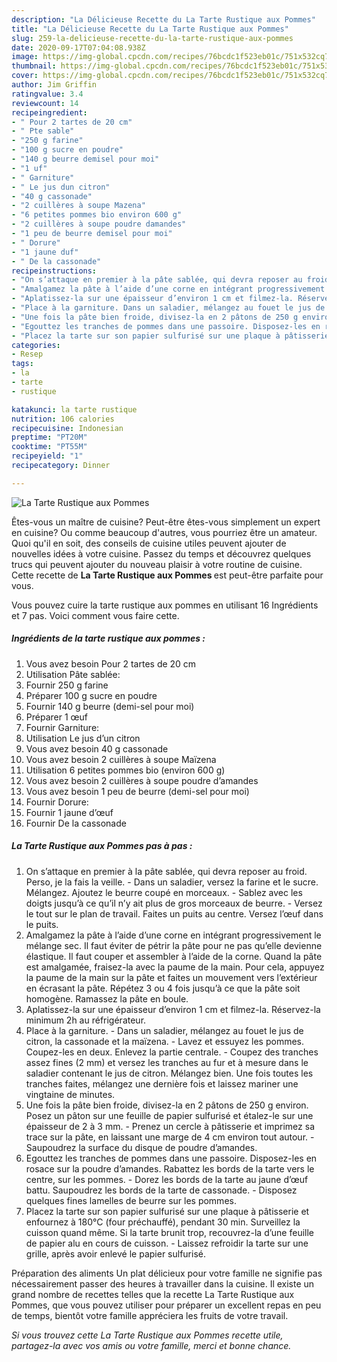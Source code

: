 ```yaml
---
description: "La Délicieuse Recette du La Tarte Rustique aux Pommes"
title: "La Délicieuse Recette du La Tarte Rustique aux Pommes"
slug: 259-la-delicieuse-recette-du-la-tarte-rustique-aux-pommes
date: 2020-09-17T07:04:08.938Z
image: https://img-global.cpcdn.com/recipes/76bcdc1f523eb01c/751x532cq70/la-tarte-rustique-aux-pommes-photo-principale-de-la-recette.jpg
thumbnail: https://img-global.cpcdn.com/recipes/76bcdc1f523eb01c/751x532cq70/la-tarte-rustique-aux-pommes-photo-principale-de-la-recette.jpg
cover: https://img-global.cpcdn.com/recipes/76bcdc1f523eb01c/751x532cq70/la-tarte-rustique-aux-pommes-photo-principale-de-la-recette.jpg
author: Jim Griffin
ratingvalue: 3.4
reviewcount: 14
recipeingredient:
- " Pour 2 tartes de 20 cm"
- " Pte sable"
- "250 g farine"
- "100 g sucre en poudre"
- "140 g beurre demisel pour moi"
- "1 uf"
- " Garniture"
- " Le jus dun citron"
- "40 g cassonade"
- "2 cuillères à soupe Mazena"
- "6 petites pommes bio environ 600 g"
- "2 cuillères à soupe poudre damandes"
- "1 peu de beurre demisel pour moi"
- " Dorure"
- "1 jaune duf"
- " De la cassonade"
recipeinstructions:
- "On s’attaque en premier à la pâte sablée, qui devra reposer au froid. Perso, je la fais la veille. Dans un saladier, versez la farine et le sucre. Mélangez. Ajoutez le beurre coupé en morceaux. Sablez avec les doigts jusqu’à ce qu’il n’y ait plus de gros morceaux de beurre. Versez le tout sur le plan de travail. Faites un puits au centre. Versez l’œuf dans le puits."
- "Amalgamez la pâte à l’aide d’une corne en intégrant progressivement le mélange sec. Il faut éviter de pétrir la pâte pour ne pas qu’elle devienne élastique. Il faut couper et assembler à l’aide de la corne. Quand la pâte est amalgamée, fraisez-la avec la paume de la main. Pour cela, appuyez la paume de la main sur la pâte et faites un mouvement vers l’extérieur en écrasant la pâte. Répétez 3 ou 4 fois jusqu’à ce que la pâte soit homogène. Ramassez la pâte en boule."
- "Aplatissez-la sur une épaisseur d’environ 1 cm et filmez-la. Réservez-la minimum 2h au réfrigérateur."
- "Place à la garniture. Dans un saladier, mélangez au fouet le jus de citron, la cassonade et la maïzena. Lavez et essuyez les pommes. Coupez-les en deux. Enlevez la partie centrale. Coupez des tranches assez fines (2 mm) et versez les tranches au fur et à mesure dans le saladier contenant le jus de citron. Mélangez bien. Une fois toutes les tranches faites, mélangez une dernière fois et laissez mariner une vingtaine de minutes."
- "Une fois la pâte bien froide, divisez-la en 2 pâtons de 250 g environ. Posez un pâton sur une feuille de papier sulfurisé et étalez-le sur une épaisseur de 2 à 3 mm.  Prenez un cercle à pâtisserie et imprimez sa trace sur la pâte, en laissant une marge de 4 cm environ tout autour. Saupoudrez la surface du disque de poudre d’amandes."
- "Egouttez les tranches de pommes dans une passoire. Disposez-les en rosace sur la poudre d’amandes. Rabattez les bords de la tarte vers le centre, sur les pommes. Dorez les bords de la tarte au jaune d’œuf battu. Saupoudrez les bords de la tarte de cassonade. Disposez quelques fines lamelles de beurre sur les pommes."
- "Placez la tarte sur son papier sulfurisé sur une plaque à pâtisserie et enfournez à 180°C (four préchauffé), pendant 30 min. Surveillez la cuisson quand même. Si la tarte brunit trop, recouvrez-la d’une feuille de papier alu en cours de cuisson. Laissez refroidir la tarte sur une grille, après avoir enlevé le papier sulfurisé."
categories:
- Resep
tags:
- la
- tarte
- rustique

katakunci: la tarte rustique 
nutrition: 106 calories
recipecuisine: Indonesian
preptime: "PT20M"
cooktime: "PT55M"
recipeyield: "1"
recipecategory: Dinner

---
```



![La Tarte Rustique aux Pommes](https://img-global.cpcdn.com/recipes/76bcdc1f523eb01c/751x532cq70/la-tarte-rustique-aux-pommes-photo-principale-de-la-recette.jpg)

Êtes-vous un maître de cuisine? Peut-être êtes-vous simplement un expert en cuisine? Ou comme beaucoup d'autres, vous pourriez être un amateur. Quoi qu'il en soit, des conseils de cuisine utiles peuvent ajouter de nouvelles idées à votre cuisine. Passez du temps et découvrez quelques trucs qui peuvent ajouter du nouveau plaisir à votre routine de cuisine. Cette recette de <strong> La Tarte Rustique aux Pommes </strong> est peut-être parfaite pour vous.

<!--inarticleads1-->

Vous pouvez cuire la tarte rustique aux pommes en utilisant 16 Ingrédients et 7 pas. Voici comment vous faire cette.

##### Ingrédients de la tarte rustique aux pommes :

1. Vous avez besoin  Pour 2 tartes de 20 cm
1. Utilisation  Pâte sablée:
1. Fournir 250 g farine
1. Préparer 100 g sucre en poudre
1. Fournir 140 g beurre (demi-sel pour moi)
1. Préparer 1 œuf
1. Fournir  Garniture:
1. Utilisation  Le jus d’un citron
1. Vous avez besoin 40 g cassonade
1. Vous avez besoin 2 cuillères à soupe Maïzena
1. Utilisation 6 petites pommes bio (environ 600 g)
1. Vous avez besoin 2 cuillères à soupe poudre d’amandes
1. Vous avez besoin 1 peu de beurre (demi-sel pour moi)
1. Fournir  Dorure:
1. Fournir 1 jaune d’œuf
1. Fournir  De la cassonade




<!--inarticleads2-->

##### La Tarte Rustique aux Pommes pas à pas :

1. On s’attaque en premier à la pâte sablée, qui devra reposer au froid. Perso, je la fais la veille. - Dans un saladier, versez la farine et le sucre. Mélangez. Ajoutez le beurre coupé en morceaux. - Sablez avec les doigts jusqu’à ce qu’il n’y ait plus de gros morceaux de beurre. - Versez le tout sur le plan de travail. Faites un puits au centre. Versez l’œuf dans le puits.
1. Amalgamez la pâte à l’aide d’une corne en intégrant progressivement le mélange sec. Il faut éviter de pétrir la pâte pour ne pas qu’elle devienne élastique. Il faut couper et assembler à l’aide de la corne. Quand la pâte est amalgamée, fraisez-la avec la paume de la main. Pour cela, appuyez la paume de la main sur la pâte et faites un mouvement vers l’extérieur en écrasant la pâte. Répétez 3 ou 4 fois jusqu’à ce que la pâte soit homogène. Ramassez la pâte en boule.
1. Aplatissez-la sur une épaisseur d’environ 1 cm et filmez-la. Réservez-la minimum 2h au réfrigérateur.
1. Place à la garniture. - Dans un saladier, mélangez au fouet le jus de citron, la cassonade et la maïzena. - Lavez et essuyez les pommes. Coupez-les en deux. Enlevez la partie centrale. - Coupez des tranches assez fines (2 mm) et versez les tranches au fur et à mesure dans le saladier contenant le jus de citron. Mélangez bien. Une fois toutes les tranches faites, mélangez une dernière fois et laissez mariner une vingtaine de minutes.
1. Une fois la pâte bien froide, divisez-la en 2 pâtons de 250 g environ. Posez un pâton sur une feuille de papier sulfurisé et étalez-le sur une épaisseur de 2 à 3 mm.  - Prenez un cercle à pâtisserie et imprimez sa trace sur la pâte, en laissant une marge de 4 cm environ tout autour. - Saupoudrez la surface du disque de poudre d’amandes.
1. Egouttez les tranches de pommes dans une passoire. Disposez-les en rosace sur la poudre d’amandes. Rabattez les bords de la tarte vers le centre, sur les pommes. - Dorez les bords de la tarte au jaune d’œuf battu. Saupoudrez les bords de la tarte de cassonade. - Disposez quelques fines lamelles de beurre sur les pommes.
1. Placez la tarte sur son papier sulfurisé sur une plaque à pâtisserie et enfournez à 180°C (four préchauffé), pendant 30 min. Surveillez la cuisson quand même. Si la tarte brunit trop, recouvrez-la d’une feuille de papier alu en cours de cuisson. - Laissez refroidir la tarte sur une grille, après avoir enlevé le papier sulfurisé.




<!--inarticleads1-->

<p>
Préparation des aliments Un plat délicieux pour votre famille ne signifie pas nécessairement passer des heures à travailler dans la cuisine. Il existe un grand nombre de recettes telles que la recette La Tarte Rustique aux Pommes, que vous pouvez utiliser pour préparer un excellent repas en peu de temps, bientôt votre famille appréciera les fruits de votre travail.
</p>

<p>
<i>Si vous trouvez cette La Tarte Rustique aux Pommes recette utile, partagez-la avec vos amis ou votre famille, merci et bonne chance.</i>
</p>
